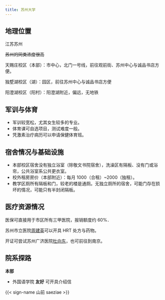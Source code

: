 ```yaml
---
title: 苏州大学
---
```


## 地理位置

江苏苏州

~~苏州的同类浓度很高~~

天赐庄校区（本部）：市中心，北门一号线，前往观前街、苏州中心与诚品书店方便。

独墅湖校区（湖）：园区，前往苏州中心与诚品书店方便

阳澄湖校区（阳村）：阳澄湖附近，偏远，无地铁

## 军训与体育

- 军训较宽松，尤其女生较多的专业。
- 体育课可自选项目，测试难度一般。
- 凭激素治疗病历可以申请保健体育班。

## 宿舍情况与基础设施

- 本部校区宿舍没有独立浴室（除敬文书院宿舍），洗澡区有隔板、没有门或浴帘，公共浴室系公共更衣室。
- 校外租房房价（本部附近）：每月 1000（合租）~2000（独租）。
- 教学区厕所有隔板和门，较老的楼是通厕。无独立厕所的宿舍，可能门存在损坏的情况，可能只有半封闭隔板。

## 医疗资源情况

医保可直接用于市区所有三甲医院，报销额度约 60%．

苏州市立医院[周建英](/zh-cn/docs/hrt/yangtze/#%E5%91%A8%E5%BB%BA%E8%8B%B1)可以开具 HRT 处方与药物。

开证可尝试苏州广济医院[杜向东](/zh-cn/docs/psyco/yangtze/du-xiangdong/)，也可前往到南京。

## 院系探路

**本部**

- 外国语学院 **友好** 可开具介绍信

{{< sign-name 山前 saeziae >}}
